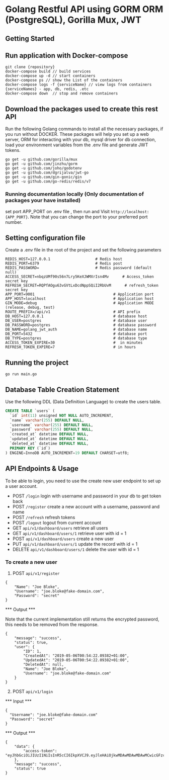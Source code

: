 # Golang Restful API using GORM ORM (PostgreSQL), Gorilla Mux, JWT

## Getting Started

## Run application with Docker-compose

```
git clone {repository}
docker-compose build // build services
docker-compose up -d // start containers
docker-compose ps // show the List of the containers
docker-compose logs -f {serviceName} // view logs from containers
{serviceNames} - app, db, redis, .etc
docker-compose down  // stop and remove containers
```


## Download the packages used to create this rest API
Run the following Golang commands to install all the necessary packages, if you run without DOCKER. These packages will help you set up a web server, ORM for interacting with your db, mysql driver for db connection, load your environment variables from the .env file and generate JWT tokens.

```
go get -u github.com/gorilla/mux
go get -u github.com/jinzhu/gorm
go get -u github.com/joho/godotenv
go get -u github.com/dgrijalva/jwt-go
go get -u github.com/gin-gonic/gin
go get -u github.com/go-redis/redis/v7
```

### Running documentation locally (Only documentation of packages your have installed)
set port APP_PORT on .env file , then run and Visit `http://localhost:{APP_PORT}`. Note that you can change the port to your preferred port number.

## Setting configuration file
Create a .env file in the root of the project and set the following parameters

```
REDIS_HOST=127.0.0.1                    # Redis host
REDIS_PORT=6379                         # Redis post
REDIS_PASSWORD=                         # Redis password (default null)
ACCESS_SECRET=nbqzUMf90s56n7Lry5KeXJWMXrIsn4Mv      # Access_token secret key
REFRESH_SECRET=RQPfAOgu63vGVtLxDcdNppSQiI2RbUvM      # refresh_token secret key
APP_PORT=9001                                   # Application port
APP_HOST=localhost                              # Application host
GIN_MODE=debug                                  # Application MODE (release, debug, test)
ROUTE_PREFIX=/api/v1                            # API prefix
DB_HOST=127.0.0.1                               # database host
DB_USER=postgres                                # database user
DB_PASSWORD=postgres                            # database password
DB_NAME=golang_jwt_auth                         # database name
DB_PORT=5432                                    # database port
DB_TYPE=postgres                                # database type
ACCESS_TOKEN_EXPIRE=30                          #  in minutes
REFRESH_TOKEN_EXPIRE=7                          # in hours

```

## Running the project

`go run main.go`

## Database Table Creation Statement
Use the following DDL (Data Definition Language) to create the users table.

``` SQL
CREATE TABLE `users` (
  `id` int(11) unsigned NOT NULL AUTO_INCREMENT,
  `name` varchar(255) DEFAULT NULL,
  `username` varchar(255) DEFAULT NULL,
  `password` varchar(255) DEFAULT NULL,
  `created_at` datetime DEFAULT NULL,
  `updated_at` datetime DEFAULT NULL,
  `deleted_at` datetime DEFAULT NULL,
  PRIMARY KEY (`id`)
) ENGINE=InnoDB AUTO_INCREMENT=19 DEFAULT CHARSET=utf8;
```

## API Endpoints & Usage

To be able to login, you need to use the create new user endpoint to set up a user account.

* POST    `/login` login with username and password in your db to get token back
* POST    `/register` create a new account with a username, password and name
* POST    `/refresh` refresh tokens
* POST    `/logout` logout from current account
* GET     `api/v1/dashboard/users` retrieve all users
* GET     `api/v1/dashboard/users/1` retrieve user with id = 1
* POST    `api/v1/dashboard/users` create a new user
* PUT     `api/v1/dashboard/users/1` update the record with id = 1
* DELETE  `api/v1/dashboard/users/1` delete the user with id = 1

### To create a new user

1. POST `api/v1/register`

```
{
	"Name": "Joe Bloke",
	"Username": "joe.bloke@fake-domain.com",
    "Password": "secret"
}
```

*** Output ***

Note that the current implementation still returns the encrypted password, this needs to be removed from the response.

```
{
    "message": "success",
    "status": true,
    "user": {
        "ID": 1,
        "CreatedAt": "2019-05-06T00:54:22.09382+01:00",
        "UpdatedAt": "2019-05-06T00:54:22.09382+01:00",
        "DeletedAt": null,
        "Name": "Joe Bloke",
        "Username": "joe.bloke@fake-domain.com"
    }
}
```

2. POST `api/v1/login`



*** Input ***
```
{
  "Username": "joe.bloke@fake-domain.com"
  "Password": "secret"
}
```

*** Output ***

```
{
    "data": {
        "access-token": "eyJhbGciOiJIUzI1NiIsInR5cCI6IkpXVCJ9.eyJleHAiOjkwMDAwMDAwMDAwMCwicGFzc3dvcmQiOiJzZWNyZXQiLCJ1c2VybmFtZSI6ImFtYXZpQHh5ei5jb20ifQ.WJ5VMnH5ijHQOZhUlrrnrh7NCYfFpww3jBz26EkRsHQ"
    },
    "message": "success",
    "status": true
}
```
